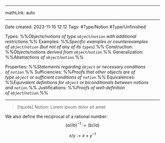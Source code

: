 
---

mathLink: auto

---
Date created: 2023-11-15 12:12
Tags: #Type/Notion #Type/Unfinished 

Types: %%_Objects/notions of type `object`/`notion` with additional restrictions._%% 
Examples: %%_Specific examples or counterexamples of `object`/`notion` (but not of any of its `types`)._%%
Construction: %%_Objects/notions derived from `object`/`notion`._%%
Generalization: %%_Abstractions of `object`/`notion`._%%

Properties: %%_Statements regarding `object` or necessary conditions of `notion`._%%
Sufficiencies: %%_Proofs that other objects are of type `object` or sufficient conditions of `notion`._%%
Equivalences: %%_Equivalent definitions for `object` or biconditionals between notions and `notion`._%%
Justifications: %%_Proofs of well-definition of `object`/`notion`._%%

---  



> [!quote] Notion:
> Lorem ipsum dolor sit amet

We also define the reciprocal of a rational number:
$$(a//b)^{-1}:=(b//a)$$


$$x/y:=x\times y^{-1}$$